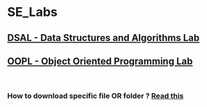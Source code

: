 # SE_Labs

## [DSAL - Data Structures and Algorithms Lab](DSAL)

## [OOPL - Object Oriented Programming Lab](OOPL)

<br>

### How to download specific file OR folder ? [Read this](download_help.md)
